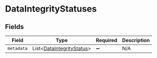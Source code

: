 # DataIntegrityStatuses


## Fields

| Field                                                                   | Type                                                                    | Required                                                                | Description                                                             |
| ----------------------------------------------------------------------- | ----------------------------------------------------------------------- | ----------------------------------------------------------------------- | ----------------------------------------------------------------------- |
| `metadata`                                                              | List<[DataIntegrityStatus](../../models/shared/DataIntegrityStatus.md)> | :heavy_minus_sign:                                                      | N/A                                                                     |